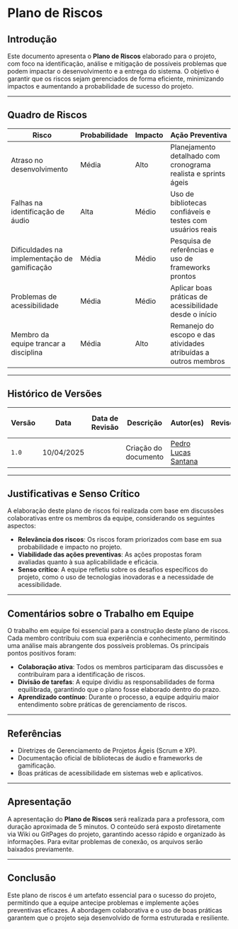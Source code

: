 # Plano de Riscos
## Introdução
Este documento apresenta o **Plano de Riscos** elaborado para o projeto, com foco na identificação, análise e mitigação de possíveis problemas que podem impactar o desenvolvimento e a entrega do sistema. O objetivo é garantir que os riscos sejam gerenciados de forma eficiente, minimizando impactos e aumentando a probabilidade de sucesso do projeto.

---

## Quadro de Riscos

| **Risco**                              | **Probabilidade** | **Impacto** | **Ação Preventiva**                                                                 |
|----------------------------------------|-------------------|-------------|-------------------------------------------------------------------------------------|
| Atraso no desenvolvimento              | Média             | Alto        | Planejamento detalhado com cronograma realista e sprints ágeis                     |
| Falhas na identificação de áudio       | Alta              | Médio       | Uso de bibliotecas confiáveis e testes com usuários reais                          |
| Dificuldades na implementação de gamificação | Média        | Médio       | Pesquisa de referências e uso de frameworks prontos                                |
| Problemas de acessibilidade            | Média             | Médio       | Aplicar boas práticas de acessibilidade desde o início                             |
| Membro da equipe trancar a disciplina  | Média             | Alto        | Remanejo do escopo e das atividades atribuídas a outros membros                    |

---

## Histórico de Versões
| Versão | Data       | Data de Revisão | Descrição            | Autor(es)                                           | Revisor(es) | Detalhes da revisão |
| ------ | ---------- | --------------- | -------------------- | --------------------------------------------------- | ----------- | ------------------- |
| `1.0`  | 10/04/2025 |                 | Criação do documento | [Pedro Lucas Santana](https://github.com/pedrolucas12) |             |                     |

---

## Justificativas e Senso Crítico
A elaboração deste plano de riscos foi realizada com base em discussões colaborativas entre os membros da equipe, considerando os seguintes aspectos:
- **Relevância dos riscos**: Os riscos foram priorizados com base em sua probabilidade e impacto no projeto.
- **Viabilidade das ações preventivas**: As ações propostas foram avaliadas quanto à sua aplicabilidade e eficácia.
- **Senso crítico**: A equipe refletiu sobre os desafios específicos do projeto, como o uso de tecnologias inovadoras e a necessidade de acessibilidade.

---

## Comentários sobre o Trabalho em Equipe
O trabalho em equipe foi essencial para a construção deste plano de riscos. Cada membro contribuiu com sua experiência e conhecimento, permitindo uma análise mais abrangente dos possíveis problemas. Os principais pontos positivos foram:
- **Colaboração ativa**: Todos os membros participaram das discussões e contribuíram para a identificação de riscos.
- **Divisão de tarefas**: A equipe dividiu as responsabilidades de forma equilibrada, garantindo que o plano fosse elaborado dentro do prazo.
- **Aprendizado contínuo**: Durante o processo, a equipe adquiriu maior entendimento sobre práticas de gerenciamento de riscos.

---

## Referências
- Diretrizes de Gerenciamento de Projetos Ágeis (Scrum e XP).
- Documentação oficial de bibliotecas de áudio e frameworks de gamificação.
- Boas práticas de acessibilidade em sistemas web e aplicativos.

---

## Apresentação
A apresentação do **Plano de Riscos** será realizada para a professora, com duração aproximada de 5 minutos. O conteúdo será exposto diretamente via Wiki ou GitPages do projeto, garantindo acesso rápido e organizado às informações. Para evitar problemas de conexão, os arquivos serão baixados previamente.

---

## Conclusão
Este plano de riscos é um artefato essencial para o sucesso do projeto, permitindo que a equipe antecipe problemas e implemente ações preventivas eficazes. A abordagem colaborativa e o uso de boas práticas garantem que o projeto seja desenvolvido de forma estruturada e resiliente.
